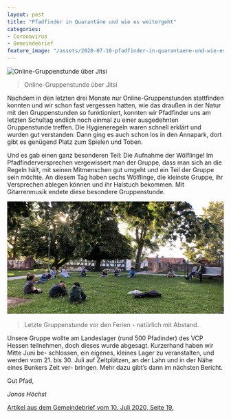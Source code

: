 ```yaml
---
layout: post
title: "Pfadfinder in Quarantäne und wie es weitergeht"
categories:
- Coronavirus
- Gemeindebrief
feature_image: "/assets/2020-07-10-pfadfinder-in-quarantaene-und-wie-es-weitergeht/gruppenstunde.jpg"
---
```


![Online-Gruppenstunde über Jitsi](/assets/2020-07-10-pfadfinder-in-quarantaene-und-wie-es-weitergeht/online.png)
> Online-Gruppenstunde über Jitsi

Nachdem in den letzten drei Monate nur Online-Gruppenstunden stattfinden konnten und wir schon fast vergessen hatten, wie das draußen in der Natur mit den Gruppenstunden so funktioniert, konnten wir Pfadfinder uns am letzten Schultag endlich noch einmal zu einer ausgedehnten Gruppenstunde treffen.
Die Hygieneregeln waren schnell erklärt und wurden gut verstanden: Dann ging es auch schon los in den Annapark, dort gibt es genügend Platz zum
Spielen und Toben.

Und es gab einen ganz besonderen Teil: Die Aufnahme der Wölflinge! Im Pfadfinderversprechen vergewissert man der Gruppe, dass man sich an die Regeln hält, mit seinen Mitmenschen gut umgeht und ein Teil der Gruppe sein möchte. An diesem Tag haben sechs Wölflinge, die kleinste Gruppe, ihr Versprechen ablegen können und ihr Halstuch bekommen. Mit Gitarrenmusik endete diese besondere Gruppenstunde.

![Pfadfinder*innen sitzen mit Abstand auf einer Wiese](/assets/2020-07-10-pfadfinder-in-quarantaene-und-wie-es-weitergeht/gruppenstunde.jpg)
> Letzte Gruppenstunde vor den Ferien - natürlich mit Abstand.

Unsere Gruppe wollte am Landeslager (rund 500 Pfadinder) des VCP Hessen teilnehmen, doch dieses wurde abgesagt. Kurzerhand haben wir Mitte Juni be- schlossen, ein eigenes, kleines Lager zu veranstalten, und werden vom 21. bis 30. Juli auf Zeltplätzen, an der Lahn und in der Nähe eines Bunkers Zeit ver- bringen. Mehr dazu gibt’s dann im nächsten Bericht. 

Gut Pfad, 

*Jonas Höchst*


[Artikel aus dem Gemeindebrief vom 10. Juli 2020, Seite 19.](/assets/references/2020-07-10-gemeindebrief.pdf)
